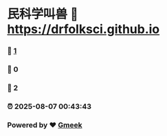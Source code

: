 # 民科学叫兽 :link: https://drfolksci.github.io 
### :page_facing_up: [1](https://drfolksci.github.io/tag.html) 
### :speech_balloon: 0 
### :hibiscus: 2 
### :alarm_clock: 2025-08-07 00:43:43 
### Powered by :heart: [Gmeek](https://github.com/Meekdai/Gmeek)
